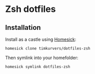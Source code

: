 # Zsh dotfiles

## Installation

Install as a castle using [Homesick](https://github.com/technicalpickles/homesick):

    homesick clone timkurvers/dotfiles-zsh
    
Then symlink into your homefolder:

    homesick symlink dotfiles-zsh
